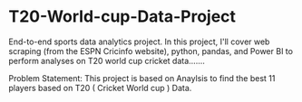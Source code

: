 # T20-World-cup-Data-Project
End-to-end sports data analytics project. In this project, I'll cover web scraping (from the ESPN Cricinfo website), python, pandas, and Power BI to perform analyses on T20 world cup cricket data.......


Problem Statement: This project is based on Anaylsis to find the best 11 players based on T20 ( Cricket World cup ) Data.

